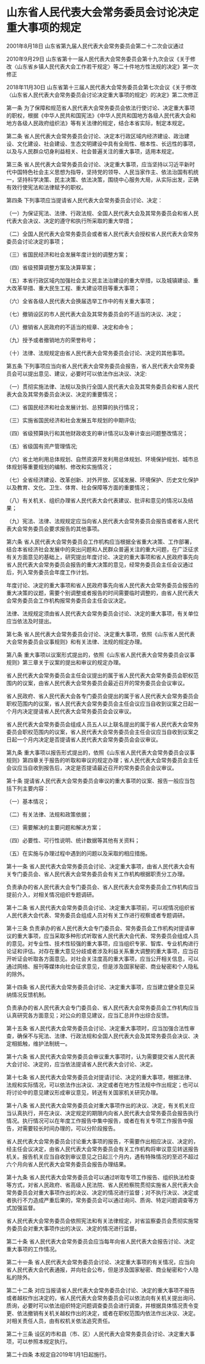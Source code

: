 # 山东省人民代表大会常务委员会讨论决定重大事项的规定

2001年8月18日 山东省第九届人民代表大会常务委员会第二十二次会议通过

2010年9月29日 山东省第十一届人民代表大会常务委员会第十九次会议《关于修改〈山东省乡镇人民代表大会工作若干规定〉等二十件地方性法规的决定》第一次修正

2018年11月30日 山东省第十三届人民代表大会常务委员会第七次会议《关于修改〈山东省人民代表大会常务委员会讨论决定重大事项的规定〉的决定》第二次修正

<!-- INFO END -->

第一条 为了保障和规范省人民代表大会常务委员会依法行使讨论、决定重大事项的职权，根据《中华人民共和国宪法》《中华人民共和国地方各级人民代表大会和地方各级人民政府组织法》等有关法律的规定，结合本省实际，制定本规定。

第二条 省人民代表大会常务委员会讨论、决定本行政区域内经济建设、政治建设、文化建设、社会建设、生态文明建设中具有全局性、根本性、长远性的事项，以及与人民群众切身利益相关、社会普遍关注的重大事项，适用本规定。

第三条 省人民代表大会常务委员会讨论、决定重大事项，应当坚持以习近平新时代中国特色社会主义思想为指导，坚持党的领导、人民当家作主、依法治国有机统一，坚持科学决策、民主决策、依法决策，围绕中心服务大局，从实际出发，正确有效行使宪法和法律赋予的职权。

第四条 下列事项应当提请省人民代表大会常务委员会讨论、决定：

（一）为保证宪法、法律、行政法规、全国人民代表大会及其常务委员会和省人民代表大会决议、决定的遵守和执行所采取的重大举措；

（二）全国人民代表大会常务委员会或者省人民代表大会授权省人民代表大会常务委员会讨论决定的事项；

（三）省国民经济和社会发展年度计划的调整方案；

（四）省级预算调整方案及决算草案；

（五）本省行政区域内加强社会主义民主法治建设的重大举措，以及城镇建设、重大改革举措、重大民生工程、重大建设项目等重大事项；

（六）全省各级人民代表大会换届选举工作中的有关重大事项；

（七）撤销设区的市人民代表大会及其常务委员会的不适当的决议、决定；

（八）撤销省人民政府的不适当的规章、决定和命令；

（九）授予或者撤销地方的荣誉称号；

（十）法律、法规规定由省人民代表大会常务委员会讨论、决定的其他事项。

第五条 下列事项应当向省人民代表大会常务委员会报告，省人民代表大会常务委员会可以提出意见、建议，必要时可以依法作出决议、决定:

（一）贯彻实施法律、法规以及执行全国人民代表大会及其常务委员会和省人民代表大会及其常务委员会决议、决定的重要情况；

（二）省国民经济和社会发展计划、总预算的执行情况；

（三）实施省国民经济和社会发展五年规划的中期评估;

（四）省级预算执行和其他财政收支的审计情况以及审计查出问题整改情况；

（五）省级国有资产管理情况;

（六）省土地利用总体规划、自然资源开发利用总体规划、环境保护规划、城市总体规划等重要规划的编制、修改和实施情况；

（七）全省经济建设、改革创新、对外开放、区域发展、环境保护、历史文化保护以及教育、文化、卫生、体育、社会保障等方面的重要情况；

（八）有关机关、组织办理省人民代表大会代表建议、批评和意见的情况以及结果；

（九）宪法、法律、法规规定应当向省人民代表大会常务委员会报告或者省人民代表大会常务委员会要求报告的其他事项。

第六条 省人民代表大会常务委员会工作机构应当根据全省重大决策、工作部署，结合本省经济社会发展中的突出问题和人民群众普遍关注的重大问题，在广泛征求有关方面意见的基础上，研究提出年度讨论、决定的重大事项和省人民政府事先向省人民代表大会常务委员会报告的重大决策的意见，经常务委员会主任会议通过后，列入常务委员会年度工作计划。

年度讨论、决定的重大事项和省人民政府事先向省人民代表大会常务委员会报告的重大决策的议题，需要个别调整或者报告的时间需要临时调整的，由省人民代表大会常务委员会工作机构报常务委员会主任会议决定。

法律、法规规定须由省人民代表大会常务委员会讨论、决定的重大事项，有关单位应当依法及时提出。

第七条 省人民代表大会常务委员会讨论、决定重大事项，依照《山东省人民代表大会常务委员会议事规则》和有关法律、法规的规定办理。

第八条 重大事项以议案形式提出的，依照《山东省人民代表大会常务委员会议事规则》第三章关于议案的提出和审议的规定办理。

省人民代表大会常务委员会主任会议提出的属于省人民代表大会常务委员会职权范围内的议案，由省人民代表大会常务委员会最近召开的常务委员会会议审议。

省人民政府、省人民代表大会各专门委员会提出的属于省人民代表大会常务委员会职权范围内的议案，省人民代表大会常务委员会主任会议应当自收到议案之日起一个月内决定提请省人民代表大会常务委员会会议审议。

省人民代表大会常务委员会组成人员五人以上联名提出的属于省人民代表大会常务委员会职权范围内的议案，省人民代表大会常务委员会主任会议应当自收到议案之日起一个月内决定是否提请省人民代表大会常务委员会会议审议。

第九条 重大事项以报告形式提出的，依照《山东省人民代表大会常务委员会议事规则》第四章关于报告的听取和审议的规定办理；省人民代表大会常务委员会主任会议应当自收到报告后，决定是否提请最近召开的常务委员会会议审议。

第十条 提请省人民代表大会常务委员会审议的重大事项的议案、报告一般应当包括下列主要内容：

（一）基本情况；

（二）有关法律、法规和政策依据；

（三）需要解决的主要问题和解决方案；

（四）必要性、可行性说明、统计数据等其他有关资料；

（五）在实施与办理过程中遇到的问题以及采取的相应措施。

第十一条 省人民代表大会常务委员会讨论、决定重大事项，由省人民代表大会有关专门委员会、省人民代表大会常务委员会有关工作机构根据职责分工办理。

负责承办的省人民代表大会专门委员会、省人民代表大会常务委员会工作机构应当提前介入，对相关情况组织专题调研。

第十二条 省人民代表大会常务委员会讨论、决定重大事项前，可以视情况组织省人民代表大会代表、常务委员会组成人员对有关工作进行视察或者专题调研。

第十三条 负责承办的省人民代表大会专门委员会、常务委员会工作机构对提请审议的重大事项，应当采取多种形式听取省人民代表大会代表、常务委员会组成人员的意见。对专业性、技术性较强的重大事项，应当组织专家、智库、专业机构进行论证和评估。对存在重大意见分歧或者涉及利益关系重大调整的重大事项，应当召开听证会听取各方面意见。对社会关注度高的重大事项，应当公开相关信息，可以通过网络、报刊等媒体向社会征求意见，但是涉及国家秘密、商业秘密和个人隐私的除外。

第十四条 省人民代表大会常务委员会讨论、决定重大事项，应当建立健全意见采纳情况反馈机制。

负责承办的省人民代表大会专门委员会、省人民代表大会常务委员会工作机构应当认真研究各方面意见；对公众的意见建议，应当汇总并作出综合反馈。

第十五条 省人民代表大会常务委员会讨论、决定重大事项时，应当加强合法性审查，确保不与宪法、法律、行政法规和全国人民代表大会及其常务委员会决议、决定相抵触，维护法制统一。

第十六条 省人民代表大会常务委员会审议重大事项时，认为需要提交省人民代表大会讨论、决定的，应当依法提请省人民代表大会讨论、决定。

第十七条 省人民代表大会常务委员会对提请讨论、决定的重大事项，根据法律、法规和实际情况，可以依法作出决议、决定或者在地方性法规中作出规定；也可以将讨论中的意见建议形成审议意见，转送有关国家机关研究办理。

第十八条 省人民代表大会常务委员会对重大事项作出的决议、决定，有关机关应当认真执行，并在决议、决定规定的期限内向省人民代表大会常务委员会报告执行情况。执行情况可以在年度工作报告中集中报告，或者在有关专项工作报告中报告，对需要较长时间办理的，可以分阶段报告。

省人民代表大会常务委员会讨论重大事项的报告，不需要作出相应决议、决定的，经主任会议决定，由省人民代表大会常务委员会有关工作机构将审议意见转送报告机关。报告机关应当自收到审议意见之日起三个月内，遇有特殊情况的至迟不超过六个月向省人民代表大会常务委员会报告办理结果。

第十九条 省人民代表大会常务委员会可以通过听取专项工作报告、组织执法检查等方式，对省人民政府、省高级人民法院、省人民检察院贯彻实施省人民代表大会常务委员会对重大事项作出的决议、决定的情况进行监督；对不执行决议、决定或者执行不力造成严重后果的，常务委员会可以通过询问、质询、特定问题调查等方式加强监督。

省人民代表大会常务委员会依照宪法和有关法律规定，对省监察委员会贯彻实施常务委员会对重大事项作出的决议、决定的情况进行监督。

第二十条 省人民代表大会常务委员会应当每年向省人民代表大会报告讨论、决定重大事项的工作情况。

第二十一条 省人民代表大会常务委员会讨论、决定重大事项的有关情况，应当向省人民代表大会代表通报，并向社会公布，但是涉及国家秘密、商业秘密和个人隐私的除外。

第二十二条 对应当报请省人民代表大会常务委员会讨论、决定的重大事项不报告或者越权作出决定的，省人民代表大会常务委员会可以依法向有关机关提出询问、质询，必要时可以依法组织特定问题调查委员会进行调查，并根据具体情况责令变更、依法撤销有关机关越权作出的决定，或者在职权范围内依法作出决议、决定。对相关责任人员，由有权机关依法追究责任。

第二十三条 设区的市和县（市、区）人民代表大会常务委员会讨论、决定重大事项，可以参照本规定执行。

第二十四条 本规定自2019年1月1日起施行。